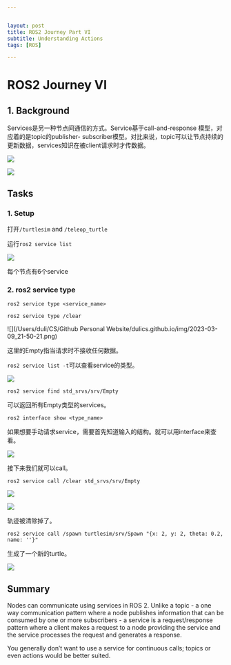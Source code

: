 ```yaml
---


layout: post
title: ROS2 Journey Part VI
subtitle: Understanding Actions
tags: [ROS]

---
```


<head>
    <script src="https://cdn.mathjax.org/mathjax/latest/MathJax.js?config=TeX-AMS-MML_HTMLorMML" type="text/javascript"></script>
    <script type="text/x-mathjax-config">
        MathJax.Hub.Config({
            tex2jax: {
            skipTags: ['script', 'noscript', 'style', 'textarea', 'pre'],
            inlineMath: [['$','$']]
            }
        });
    </script>
</head>


# ROS2 Journey VI



## 1. Background

Services是另一种节点间通信的方式。Service基于call-and-response 模型，对应着的是topic的publisher- subscriber模型。对比来说，topic可以让节点持续的更新数据，services知识在被client请求时才传数据。

![](/img/Service-SingleServiceClient.gif)

![](/img/Service-MultipleServiceClient.gif)

## Tasks

### 1. Setup

打开`/turtlesim` and `/teleop_turtle`

运行`ros2 service list`

![](/img/2023-03-09_21-45-56.png)

每个节点有6个service

### 2. ros2 service type

`ros2 service type <service_name>`

`ros2 service type /clear`

![](/Users/duli/CS/Github Personal Website/dulics.github.io/img/2023-03-09_21-50-21.png)

这里的Empty指当请求时不接收任何数据。

`ros2 service list -t`可以查看service的类型。

![](/img/2023-03-09_22-05-37.png)

`ros2 service find std_srvs/srv/Empty`

可以返回所有Empty类型的services。

`ros2 interface show <type_name>`

如果想要手动请求service，需要首先知道输入的结构。就可以用interface来查看。

![](/img/2023-03-09_22-33-39.png)

接下来我们就可以call。

`ros2 service call /clear std_srvs/srv/Empty`

![](/img/2023-03-09_22-38-19.png)

![](/img/2023-03-09_22-57-22.png)

轨迹被清除掉了。

`ros2 service call /spawn turtlesim/srv/Spawn "{x: 2, y: 2, theta: 0.2, name: ''}"`	

生成了一个新的turtle。

![](/img/2023-03-09_23-00-41.png)

## Summary

Nodes can communicate using services in ROS 2. Unlike a topic - a one way communication pattern where a node publishes information that can be consumed by one or more subscribers - a service is a request/response pattern where a client makes a request to a node providing the service and the service processes the request and generates a response.

You generally don’t want to use a service for continuous calls; topics or even actions would be better suited.
